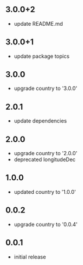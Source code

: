 ## 3.0.0+2

* update README.md

## 3.0.0+1

* update package topics

## 3.0.0

* upgrade country to '3.0.0'

## 2.0.1

* update dependencies

## 2.0.0

* upgrade country to '2.0.0'
* deprecated longitudeDec

## 1.0.0

* updated country to '1.0.0'

## 0.0.2

* upgrade country to '0.0.4'

## 0.0.1

* initial release
